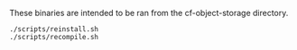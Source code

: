 These binaries are intended to be ran from the cf-object-storage directory.
```
./scripts/reinstall.sh
./scripts/recompile.sh
```
